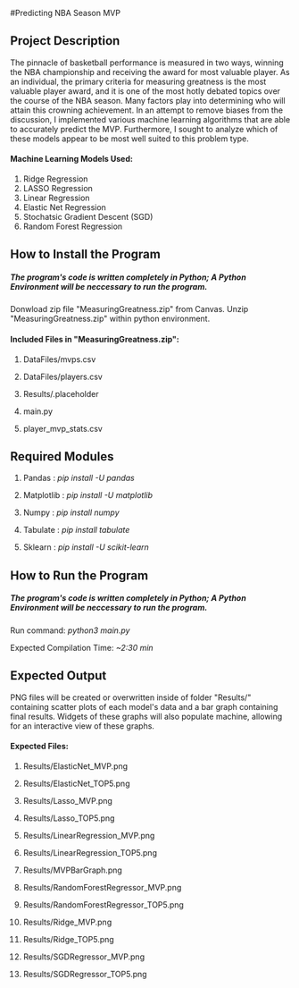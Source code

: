 #Predicting NBA Season MVP

## Project Description

The pinnacle of basketball performance is measured in two ways, winning the NBA championship and receiving the award for most valuable player. As an individual, the primary criteria for measuring greatness is the most valuable player award, and it is one of the most hotly debated topics over the course of the NBA season. Many factors play into determining who will attain this crowning achievement. In an attempt to remove biases from the discussion, I implemented various machine learning algorithms that are able to accurately predict the MVP. Furthermore, I sought to analyze which of these models appear to be most well suited to this problem type.

#### Machine Learning Models Used:
1) Ridge Regression
2) LASSO Regression
3) Linear Regression
4) Elastic Net Regression
5) Stochatsic Gradient Descent (SGD)
6) Random Forest Regression

## How to Install the Program

#####  ***The program's code is written completely in Python; A Python Environment will be neccessary to run the program.***

Donwload zip file "MeasuringGreatness.zip" from Canvas. Unzip "MeasuringGreatness.zip" within python environment.

#### Included Files in "MeasuringGreatness.zip":
1) DataFiles/mvps.csv

2) DataFiles/players.csv

3) Results/.placeholder

4) main.py

5) player_mvp_stats.csv

## Required Modules
1) Pandas :   _pip install -U pandas_

2) Matplotlib :   _pip install -U matplotlib_

3) Numpy :  _pip install numpy_

4) Tabulate :   _pip install tabulate_

5) Sklearn :  _pip install -U scikit-learn_

## How to Run the Program

#####  ***The program's code is written completely in Python; A Python Environment will be neccessary to run the program.***

Run command:  _python3 main.py_

Expected Compilation Time:  _~2:30 min_

## Expected Output
PNG files will be created or overwritten inside of folder "Results/" containing scatter plots of each model's data and a bar graph containing final results. Widgets of these graphs will also populate machine, allowing for an interactive view of these graphs.

#### Expected Files:
1) Results/ElasticNet_MVP.png

2) Results/ElasticNet_TOP5.png

3) Results/Lasso_MVP.png

4) Results/Lasso_TOP5.png

5) Results/LinearRegression_MVP.png

6) Results/LinearRegression_TOP5.png

7) Results/MVPBarGraph.png

8) Results/RandomForestRegressor_MVP.png

9) Results/RandomForestRegressor_TOP5.png

10) Results/Ridge_MVP.png

11) Results/Ridge_TOP5.png

12) Results/SGDRegressor_MVP.png

13) Results/SGDRegressor_TOP5.png




